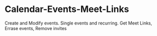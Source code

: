 # Calendar-Events-Meet-Links
Create and Modify events. Single events and recurring. Get Meet Links, Errase events, Remove invites
